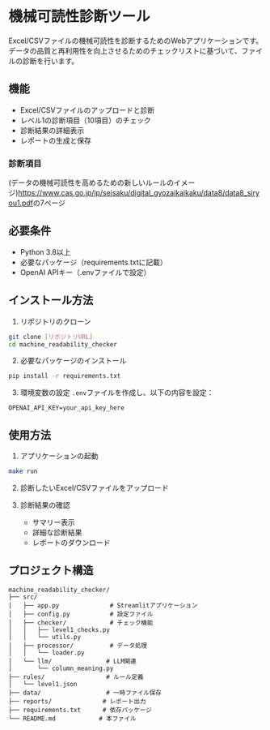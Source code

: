 # 機械可読性診断ツール

Excel/CSVファイルの機械可読性を診断するためのWebアプリケーションです。データの品質と再利用性を向上させるためのチェックリストに基づいて、ファイルの診断を行います。

## 機能

- Excel/CSVファイルのアップロードと診断
- レベル1の診断項目（10項目）のチェック
- 診断結果の詳細表示
- レポートの生成と保存

### 診断項目
(データの機械可読性を高めるための新しいルールのイメージ)<https://www.cas.go.jp/jp/seisaku/digital_gyozaikaikaku/data8/data8_siryou1.pdf>の7ページ

## 必要条件

- Python 3.8以上
- 必要なパッケージ（requirements.txtに記載）
- OpenAI APIキー（.envファイルで設定）

## インストール方法

1. リポジトリのクローン
```bash
git clone [リポジトリURL]
cd machine_readability_checker
```

2. 必要なパッケージのインストール
```bash
pip install -r requirements.txt
```

3. 環境変数の設定
`.env`ファイルを作成し、以下の内容を設定：
```
OPENAI_API_KEY=your_api_key_here
```

## 使用方法

1. アプリケーションの起動
```bash
make run
```

2. 診断したいExcel/CSVファイルをアップロード

3. 診断結果の確認
   - サマリー表示
   - 詳細な診断結果
   - レポートのダウンロード

## プロジェクト構造

```
machine_readability_checker/
├── src/
│   ├── app.py              # Streamlitアプリケーション
│   ├── config.py           # 設定ファイル
│   ├── checker/            # チェック機能
│   │   ├── level1_checks.py
│   │   └── utils.py
│   ├── processor/          # データ処理
│   │   └── loader.py
│   └── llm/               # LLM関連
│       └── column_meaning.py
├── rules/                 # ルール定義
│   └── level1.json
├── data/                  # 一時ファイル保存
├── reports/              # レポート出力
├── requirements.txt      # 依存パッケージ
└── README.md            # 本ファイル
```

